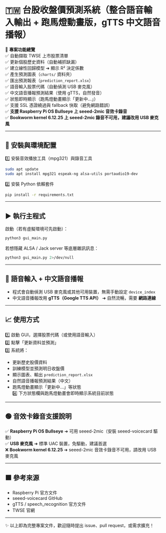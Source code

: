 
# 🇹🇼 台股收盤價預測系統（整合語音輸入輸出 + 跑馬燈動畫版，gTTS 中文語音播報）

🎯 **專案功能總覽**  
✅ 自動擷取 TWSE 上市股票清單  
✅ 更新個股歷史資料（自動補抓缺漏）  
✅ 建立線性回歸模型 ➜ 顯示 R² 決定係數  
✅ 產生預測圖表（`charts/` 資料夾）  
✅ 匯出預測報表（`prediction_report.xlsx`）  
✅ 語音輸入股票代碼（自動偵測 USB 麥克風）  
✅ 中文語音播報預測結果（使用 gTTS，自然發音）  
✅ 狀態即時顯示（跑馬燈動畫顯示「更新中…」）  
✅ 支援 SSL 憑證繞過與 fallback 快取（避免網路錯誤）  
✅ **支援 Raspberry Pi OS Bullseye 上 seeed-2mic 音效卡錄音**  
✅ **Bookworm kernel 6.12.25 上 seeed-2mic 錄音不可用，建議改用 USB 麥克風**

---

## 🔧 安裝與環境配置

1️⃣ 安裝音效播放工具（mpg321）與錄音工具  
```bash
sudo apt update
sudo apt install mpg321 espeak-ng alsa-utils portaudio19-dev
```

2️⃣ 安裝 Python 依賴套件  
```bash
pip install -r requirements.txt
```

---

## ▶️ 執行主程式

啟動（若有虛擬環境可先啟動）：  
```bash
python3 gui_main.py
```

若想隱藏 ALSA / Jack server 等底層雜訊訊息：  
```bash
python3 gui_main.py 2>/dev/null
```

---

## 🎤 語音輸入 + 中文語音播報

- 程式會自動偵測 USB 麥克風或其他可用裝置，無需手動設定 `device_index`  
- 中文語音播報改用 **gTTS（Google TTS API）** ➜ 自然流暢，需要 **網路連線**

---

## 📈 使用方式

1️⃣ 啟動 GUI，選擇股票代碼（或使用語音輸入）  
2️⃣ 點擊「更新資料並預測」  
3️⃣ 系統將：  
   - 更新歷史股價資料  
   - 訓練模型並預測明日收盤價  
   - 顯示圖表、輸出 `prediction_report.xlsx`  
   - 自然語音播報預測結果（中文）  
   - 跑馬燈動畫顯示「更新中…」等狀態  
4️⃣ 下方狀態欄與跑馬燈動畫會即時顯示系統目前狀態

---

## 🟢 音效卡錄音支援說明

✅ **Raspberry Pi OS Bullseye** ➜ 可用 seeed-2mic（安裝 seeed-voicecard 驅動）  
✅ **USB 麥克風** ➜ 標準 UAC 裝置，免驅動，建議首選  
❌ **Bookworm kernel 6.12.25** ➜ seeed-2mic 音效卡錄音不可用，請改用 USB 麥克風

---

## 🟩 參考來源

- Raspberry Pi 官方文件  
- seeed-voicecard GitHub  
- gTTS / speech_recognition 官方文件  
- TWSE 官網

---

✨ 以上即為完整專案文件，歡迎隨時提出 issue、pull request，或需求擴充！
